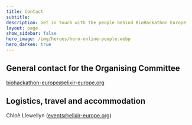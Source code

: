 ```yaml
---
title: Contact
subtitle: 
description: Get in touch with the people behind BioHackathon Europe
layout: page
show_sidebar: false
hero_image: /img/heroes/hero-online-people.webp
hero_darken: true
---
```


## General contact for the Organising Committee
<biohackathon-europe@elixir-europe.org>

## Logistics, travel and accommodation
Chloè Llewellyn (<events@elixir-europe.org>)
